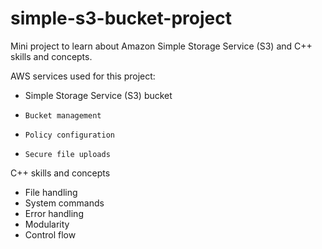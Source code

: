 # simple-s3-bucket-project
Mini project to learn about Amazon Simple Storage Service (S3) and C++ skills  and concepts.

AWS services used for this project:
- Simple Storage Service (S3) bucket
-     Bucket management
-     Policy configuration
-     Secure file uploads

C++ skills and concepts
-  File handling
-  System commands
-  Error handling
-  Modularity
-  Control flow
